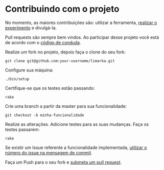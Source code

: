 # Contribuindo com o projeto

No momento, as maiores contribuições são: utilizar a ferramenta, [realizar o experimento]
e divulgá-la.

[realizar o experimento]: https://github.com/abntex/limarka/wiki/Experimentos

Pull requests são sempre bem vindos. Ao participar desse projeto você está de 
acordo com o [código de conduda].

[código de conduda]: https://github.com/abntex/limarka/blob/master/CONTRIBUTING.md

Realize um fork no projeto, depois faça o clone do seu fork:

    git clone git@github.com:your-username/limarka.git

Configure sua máquina:

    ./bin/setup

Certifique-se que os testes estão passando:

    rake

Crie uma branch a partir da master para sua funcionalidade:

    git checkout -b minha-funcionalidade

Realize as alterações. Adicione testes para as suas mudanças. Faça os testes passarem:

    rake

Se existir um Issue referente a funcionalidade implementada, [utilizar o número
do issue na mensagem de commit](https://help.github.com/articles/closing-issues-via-commit-messages/).

Faça um Push para o seu fork e [submeta um pull request][pr].

[pr]: https://github.com/abntex/limarka/compare/
